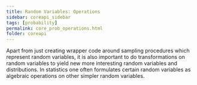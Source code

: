 ```yaml
---
title: Random Variables: Operations
sidebar: coreapi_sidebar
tags: [probability]
permalink: core_prob_operations.html
folder: coreapi
---
```


Apart from just creating wrapper code around sampling procedures which represent random variables, it is also important to do transformations on random variables to yield new more interesting random variables and distributions. In statistics one often formulates certain random variables as algebraic operations on other simpler random variables.
